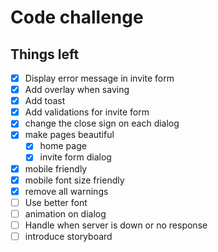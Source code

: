 # Code challenge

## Things left
- [x] Display error message in invite form
- [x] Add overlay when saving
- [x] Add toast
- [x] Add validations for invite form
- [x] change the close sign on each dialog  
- [x] make pages beautiful
  - [x] home page
  - [x] invite form dialog
- [x] mobile friendly 
- [x] mobile font size friendly 
- [x] remove all warnings
- [ ] Use better font  
- [ ] animation on dialog
- [ ] Handle when server is down or no response
- [ ] introduce storyboard